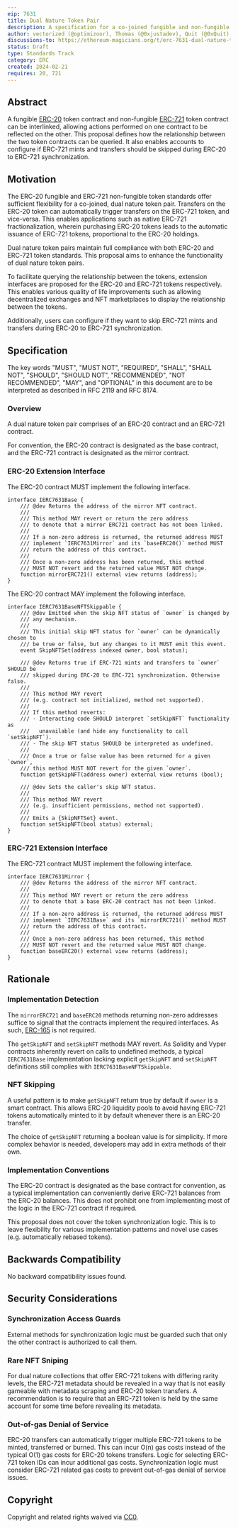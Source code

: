 ```yaml
---
eip: 7631
title: Dual Nature Token Pair
description: A specification for a co-joined fungible and non-fungible token pair
author: vectorized (@optimizoor), Thomas (@0xjustadev), Quit (@0xQuit), Michael Amadi (@AmadiMichaels), cygaar (@0xCygaar), Harrison (@PopPunkOnChain)
discussions-to: https://ethereum-magicians.org/t/erc-7631-dual-nature-token-pair/18796
status: Draft
type: Standards Track
category: ERC
created: 2024-02-21
requires: 20, 721
---
```


## Abstract

A fungible [ERC-20](./eip-20.md) token contract and non-fungible [ERC-721](./eip-721.md) token contract can be interlinked, allowing actions performed on one contract to be reflected on the other. This proposal defines how the relationship between the two token contracts can be queried. It also enables accounts to configure if ERC-721 mints and transfers should be skipped during ERC-20 to ERC-721 synchronization.

## Motivation

The ERC-20 fungible and ERC-721 non-fungible token standards offer sufficient flexibility for a co-joined, dual nature token pair. Transfers on the ERC-20 token can automatically trigger transfers on the ERC-721 token, and vice-versa. This enables applications such as native ERC-721 fractionalization, wherein purchasing ERC-20 tokens leads to the automatic issuance of ERC-721 tokens, proportional to the ERC-20 holdings.

Dual nature token pairs maintain full compliance with both ERC-20 and ERC-721 token standards. This proposal aims to enhance the functionality of dual nature token pairs.

To facilitate querying the relationship between the tokens, extension interfaces are proposed for the ERC-20 and ERC-721 tokens respectively. This enables various quality of life improvements such as allowing decentralized exchanges and NFT marketplaces to display the relationship between the tokens.

Additionally, users can configure if they want to skip ERC-721 mints and transfers during ERC-20 to ERC-721 synchronization.

## Specification

The key words "MUST", "MUST NOT", "REQUIRED", "SHALL", "SHALL NOT", "SHOULD", "SHOULD NOT", "RECOMMENDED", "NOT RECOMMENDED", "MAY", and "OPTIONAL" in this document are to be interpreted as described in RFC 2119 and RFC 8174.

### Overview

A dual nature token pair comprises of an ERC-20 contract and an ERC-721 contract.

For convention, the ERC-20 contract is designated as the base contract, and the ERC-721 contract is designated as the mirror contract.

### ERC-20 Extension Interface

The ERC-20 contract MUST implement the following interface.

```solidity
interface IERC7631Base {
    /// @dev Returns the address of the mirror NFT contract.
    ///
    /// This method MAY revert or return the zero address
    /// to denote that a mirror ERC721 contract has not been linked.
    ///
    /// If a non-zero address is returned, the returned address MUST
    /// implement `IERC7631Mirror` and its `baseERC20()` method MUST
    /// return the address of this contract.
    ///
    /// Once a non-zero address has been returned, this method
    /// MUST NOT revert and the returned value MUST NOT change.
    function mirrorERC721() external view returns (address);
}
```

The ERC-20 contract MAY implement the following interface.

```solidity
interface IERC7631BaseNFTSkippable {
    /// @dev Emitted when the skip NFT status of `owner` is changed by
    /// any mechanism.
    ///
    /// This initial skip NFT status for `owner` can be dynamically chosen to
    /// be true or false, but any changes to it MUST emit this event.
    event SkipNFTSet(address indexed owner, bool status);

    /// @dev Returns true if ERC-721 mints and transfers to `owner` SHOULD be
    /// skipped during ERC-20 to ERC-721 synchronization. Otherwise false.
    /// 
    /// This method MAY revert
    /// (e.g. contract not initialized, method not supported).
    ///
    /// If this method reverts:
    /// - Interacting code SHOULD interpret `setSkipNFT` functionality as
    ///   unavailable (and hide any functionality to call `setSkipNFT`).
    /// - The skip NFT status SHOULD be interpreted as undefined.
    ///
    /// Once a true or false value has been returned for a given `owner`,
    /// this method MUST NOT revert for the given `owner`.
    function getSkipNFT(address owner) external view returns (bool);

    /// @dev Sets the caller's skip NFT status.
    ///
    /// This method MAY revert
    /// (e.g. insufficient permissions, method not supported).
    ///
    /// Emits a {SkipNFTSet} event.
    function setSkipNFT(bool status) external;
}
```

### ERC-721 Extension Interface

The ERC-721 contract MUST implement the following interface.

```solidity
interface IERC7631Mirror {
    /// @dev Returns the address of the mirror NFT contract.
    ///
    /// This method MAY revert or return the zero address
    /// to denote that a base ERC-20 contract has not been linked.
    ///
    /// If a non-zero address is returned, the returned address MUST
    /// implement `IERC7631Base` and its `mirrorERC721()` method MUST
    /// return the address of this contract.
    ///
    /// Once a non-zero address has been returned, this method
    /// MUST NOT revert and the returned value MUST NOT change.
    function baseERC20() external view returns (address);
}
```
## Rationale

### Implementation Detection

The `mirrorERC721` and `baseERC20` methods returning non-zero addresses suffice to signal that the contracts implement the required interfaces. As such, [ERC-165](./eip-165.md) is not required.

The `getSkipNFT` and `setSkipNFT` methods MAY revert. As Solidity and Vyper contracts inherently revert on calls to undefined methods, a typical `IERC7631Base` implementation lacking explicit `getSkipNFT` and `setSkipNFT` definitions still complies with `IERC7631BaseNFTSkippable`.

### NFT Skipping

A useful pattern is to make `getSkipNFT` return true by default if `owner` is a smart contract. This allows ERC-20 liquidity pools to avoid having ERC-721 tokens automatically minted to it by default whenever there is an ERC-20 transfer.

The choice of `getSkipNFT` returning a boolean value is for simplicity. If more complex behavior is needed, developers may add in extra methods of their own.

### Implementation Conventions

The ERC-20 contract is designated as the base contract for convention, as a typical implementation can conveniently derive ERC-721 balances from the ERC-20 balances. This does not prohibit one from implementing most of the logic in the ERC-721 contract if required.

This proposal does not cover the token synchronization logic. This is to leave flexibility for various implementation patterns and novel use cases (e.g. automatically rebased tokens).

## Backwards Compatibility

No backward compatibility issues found.

## Security Considerations

### Synchronization Access Guards

External methods for synchronization logic must be guarded such that only the other contract is authorized to call them.

### Rare NFT Sniping

For dual nature collections that offer ERC-721 tokens with differing rarity levels, the ERC-721 metadata should be revealed in a way that is not easily gameable with metadata scraping and ERC-20 token transfers. A recommendation is to require that an ERC-721 token is held by the same account for some time before revealing its metadata.

### Out-of-gas Denial of Service

ERC-20 transfers can automatically trigger multiple ERC-721 tokens to be minted, transferred or burned. This can incur O(n) gas costs instead of the typical O(1) gas costs for ERC-20 tokens transfers. 
Logic for selecting ERC-721 token IDs can incur additional gas costs. Synchronization logic must consider ERC-721 related gas costs to prevent out-of-gas denial of service issues.

## Copyright

Copyright and related rights waived via [CC0](../LICENSE.md).
